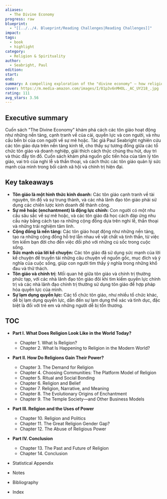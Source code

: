 ```yaml
---
aliases:
  - The Divine Economy
progress: raw
blueprint:
  - "[[../../4. Blueprint/Reading Challenges|Reading Challenges]]"
impact: 
tags:
  - book
  - highlight
category:
  - Religion & Spirituality
author:
  - Seabright, Paul
edition: 
start: 
end: 
summary: A compelling exploration of the "divine economy" – how religions function as platforms, compete for wealth, power, and people, and the enduring human need for enchantment.
cover: https://m.media-amazon.com/images/I/81p3v6nMHOL._AC_UY218_.jpg
rating: 111
avg_stars: 3.56
---
```



## Executive summary

Cuốn sách "The Divine Economy" khám phá cách các tôn giáo hoạt động như những nền tảng, cạnh tranh về của cải, quyền lực và con người, và nhu cầu bền bỉ của con người về sự mê hoặc. Tác giả Paul Seabright nghiên cứu các tôn giáo dựa trên nền tảng kinh tế, cho thấy sự tương đồng giữa các tổ chức tôn giáo và doanh nghiệp, giải thích cách thức chúng thu hút, duy trì và thúc đẩy tín đồ. Cuốn sách khám phá nguồn gốc tiến hóa của tâm lý tôn giáo, vai trò của nghi lễ và thần thoại, và cách thức các tôn giáo quản lý sức mạnh của mình trong bối cảnh xã hội và chính trị hiện đại.

## Key takeaways

- **Tôn giáo là một hình thức kinh doanh:** Các tôn giáo cạnh tranh về tài nguyên, tín đồ và sự trung thành, và các nhà lãnh đạo tôn giáo phải sử dụng các chiến lược kinh doanh để thành công.
- **Sự mê hoặc (enchantment) là động lực chính:** Con người có một nhu cầu sâu sắc về sự mê hoặc, và các tôn giáo đã học cách đáp ứng nhu cầu này bằng cách tạo ra những cộng đồng dựa trên nghi lễ, thần thoại và những trải nghiệm tâm linh.
- **Cộng đồng là nền tảng:** Các tôn giáo hoạt động như những nền tảng, tạo ra những cộng đồng hỗ trợ lẫn nhau về vật chất và tinh thần, từ việc tìm kiếm bạn đời cho đến việc đối phó với những cú sốc trong cuộc sống.
- **Sức mạnh của lời kể chuyện:** Các tôn giáo đã sử dụng sức mạnh của lời kể chuyện để truyền tải những câu chuyện về nguồn gốc, mục đích và ý nghĩa của cuộc sống, giúp con người tìm thấy ý nghĩa trong những khổ đau và thử thách.
- **Tôn giáo và chính trị**:  Mối quan hệ giữa tôn giáo và chính trị thường phức tạp, với các nhà lãnh đạo tôn giáo đôi khi tìm kiếm quyền lực chính trị và các nhà lãnh đạo chính trị thường sử dụng tôn giáo để hợp pháp hóa quyền lực của mình.
- **Sự lạm dụng quyền lực:** Các tổ chức tôn giáo, như nhiều tổ chức khác, dễ bị lạm dụng quyền lực, dẫn đến sự lạm dụng thể xác và tình dục, đặc biệt là đối với trẻ em và những người dễ bị tổn thương.

## TOC

- **Part I. What Does Religion Look Like in the World Today?**
  - Chapter 1. What Is Religion?
  - Chapter 2. What Is Happening to Religion in the Modern World?

- **Part II. How Do Religions Gain Their Power?**
  - Chapter 3. The Demand for Religion
  - Chapter 4. Choosing Communities: The Platform Model of Religion
  - Chapter 5. Ritual and Social Bonding
  - Chapter 6. Religion and Belief
  - Chapter 7. Religion, Narrative, and Meaning
  - Chapter 8. The Evolutionary Origins of Enchantment
  - Chapter 9. The Temple Society—and Other Business Models

- **Part III. Religion and the Uses of Power**
  - Chapter 10. Religion and Politics
  - Chapter 11. The Great Religion Gender Gap?
  - Chapter 12. The Abuse of Religious Power

- **Part IV. Conclusion**
  - Chapter 13. The Past and Future of Religion
  - Chapter 14. Conclusion

- Statistical Appendix
- Notes
- Bibliography
- Index
